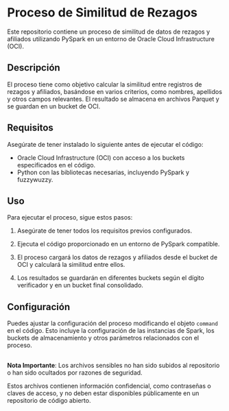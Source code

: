 # Proceso de Similitud de Rezagos

Este repositorio contiene un proceso de similitud de datos de rezagos y afiliados utilizando PySpark en un entorno de Oracle Cloud Infrastructure (OCI).

## Descripción

El proceso tiene como objetivo calcular la similitud entre registros de rezagos y afiliados, basándose en varios criterios, como nombres, apellidos y otros campos relevantes. El resultado se almacena en archivos Parquet y se guardan en un bucket de OCI.

## Requisitos

Asegúrate de tener instalado lo siguiente antes de ejecutar el código:

- Oracle Cloud Infrastructure (OCI) con acceso a los buckets especificados en el código.
- Python con las bibliotecas necesarias, incluyendo PySpark y fuzzywuzzy.

## Uso

Para ejecutar el proceso, sigue estos pasos:

1. Asegúrate de tener todos los requisitos previos configurados.

2. Ejecuta el código proporcionado en un entorno de PySpark compatible.

3. El proceso cargará los datos de rezagos y afiliados desde el bucket de OCI y calculará la similitud entre ellos.

4. Los resultados se guardarán en diferentes buckets según el dígito verificador y en un bucket final consolidado.

## Configuración

Puedes ajustar la configuración del proceso modificando el objeto `command` en el código. Esto incluye la configuración de las instancias de Spark, los buckets de almacenamiento y otros parámetros relacionados con el proceso.

## 
**Nota Importante**: Los archivos sensibles no han sido subidos al repositorio o han sido ocultados por razones de seguridad.

Estos archivos contienen información confidencial, como contraseñas o claves de acceso, y no deben estar disponibles públicamente en un repositorio de código abierto.

